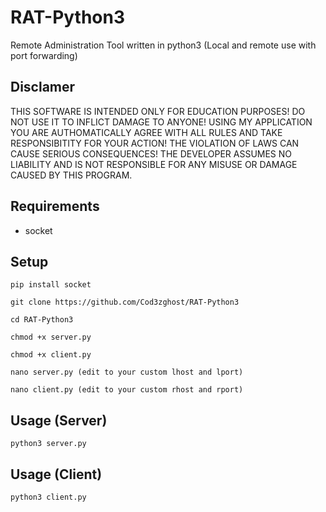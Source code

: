 # RAT-Python3
Remote Administration Tool written in python3 (Local and remote use with port forwarding)

## Disclamer

THIS SOFTWARE IS INTENDED ONLY FOR EDUCATION PURPOSES! DO NOT USE IT TO INFLICT 
DAMAGE TO ANYONE! USING MY APPLICATION YOU ARE AUTHOMATICALLY AGREE WITH ALL RULES AND
TAKE RESPONSIBITITY FOR YOUR ACTION! THE VIOLATION OF LAWS CAN CAUSE SERIOUS CONSEQUENCES!
THE DEVELOPER ASSUMES NO LIABILITY AND IS NOT RESPONSIBLE FOR ANY MISUSE OR DAMAGE 
CAUSED BY THIS PROGRAM.

## Requirements
+ socket

## Setup
```
pip install socket

git clone https://github.com/Cod3zghost/RAT-Python3

cd RAT-Python3

chmod +x server.py

chmod +x client.py

nano server.py (edit to your custom lhost and lport)

nano client.py (edit to your custom rhost and rport)

```

## Usage (Server)
```
python3 server.py
```

## Usage (Client)
```
python3 client.py
```
